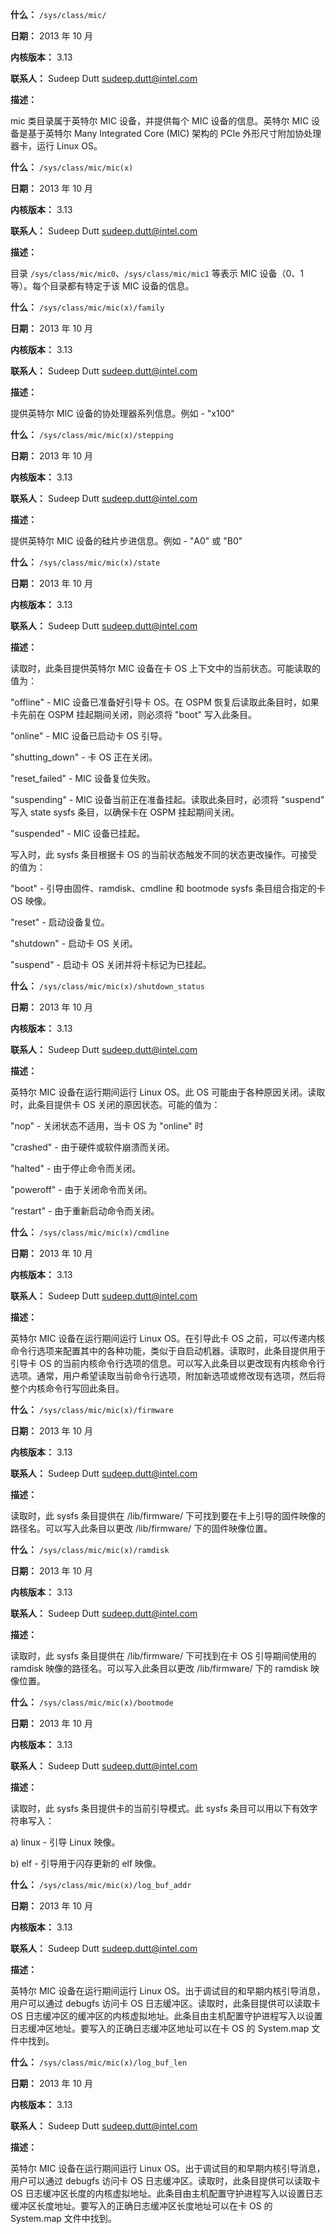 **什么：** `/sys/class/mic/`

**日期：** 2013 年 10 月

**内核版本：** 3.13

**联系人：** Sudeep Dutt <sudeep.dutt@intel.com>

**描述：**

mic 类目录属于英特尔 MIC 设备，并提供每个 MIC 设备的信息。英特尔 MIC 设备是基于英特尔 Many Integrated Core (MIC) 架构的 PCIe 外形尺寸附加协处理器卡，运行 Linux OS。

**什么：** `/sys/class/mic/mic(x)`

**日期：** 2013 年 10 月

**内核版本：** 3.13

**联系人：** Sudeep Dutt <sudeep.dutt@intel.com>

**描述：**

目录 `/sys/class/mic/mic0`、`/sys/class/mic/mic1` 等表示 MIC 设备（0、1 等）。每个目录都有特定于该 MIC 设备的信息。

**什么：** `/sys/class/mic/mic(x)/family`

**日期：** 2013 年 10 月

**内核版本：** 3.13

**联系人：** Sudeep Dutt <sudeep.dutt@intel.com>

**描述：**

提供英特尔 MIC 设备的协处理器系列信息。例如 - "x100"

**什么：** `/sys/class/mic/mic(x)/stepping`

**日期：** 2013 年 10 月

**内核版本：** 3.13

**联系人：** Sudeep Dutt <sudeep.dutt@intel.com>

**描述：**

提供英特尔 MIC 设备的硅片步进信息。例如 - "A0" 或 "B0"

**什么：** `/sys/class/mic/mic(x)/state`

**日期：** 2013 年 10 月

**内核版本：** 3.13

**联系人：** Sudeep Dutt <sudeep.dutt@intel.com>

**描述：**

读取时，此条目提供英特尔 MIC 设备在卡 OS 上下文中的当前状态。可能读取的值为：

"offline" - MIC 设备已准备好引导卡 OS。在 OSPM 恢复后读取此条目时，如果卡先前在 OSPM 挂起期间关闭，则必须将 "boot" 写入此条目。

"online" - MIC 设备已启动卡 OS 引导。

"shutting_down" - 卡 OS 正在关闭。

"reset_failed" - MIC 设备复位失败。

"suspending" - MIC 设备当前正在准备挂起。读取此条目时，必须将 "suspend" 写入 state sysfs 条目，以确保卡在 OSPM 挂起期间关闭。

"suspended" - MIC 设备已挂起。

写入时，此 sysfs 条目根据卡 OS 的当前状态触发不同的状态更改操作。可接受的值为：

"boot" - 引导由固件、ramdisk、cmdline 和 bootmode sysfs 条目组合指定的卡 OS 映像。

"reset" - 启动设备复位。

"shutdown" - 启动卡 OS 关闭。

"suspend" - 启动卡 OS 关闭并将卡标记为已挂起。

**什么：** `/sys/class/mic/mic(x)/shutdown_status`

**日期：** 2013 年 10 月

**内核版本：** 3.13

**联系人：** Sudeep Dutt <sudeep.dutt@intel.com>

**描述：**

英特尔 MIC 设备在运行期间运行 Linux OS。此 OS 可能由于各种原因关闭。读取时，此条目提供卡 OS 关闭的原因状态。可能的值为：

"nop" - 关闭状态不适用，当卡 OS 为 "online" 时

"crashed" - 由于硬件或软件崩溃而关闭。

"halted" - 由于停止命令而关闭。

"poweroff" - 由于关闭命令而关闭。

"restart" - 由于重新启动命令而关闭。

**什么：** `/sys/class/mic/mic(x)/cmdline`

**日期：** 2013 年 10 月

**内核版本：** 3.13

**联系人：** Sudeep Dutt <sudeep.dutt@intel.com>

**描述：**

英特尔 MIC 设备在运行期间运行 Linux OS。在引导此卡 OS 之前，可以传递内核命令行选项来配置其中的各种功能，类似于自启动机器。读取时，此条目提供用于引导卡 OS 的当前内核命令行选项的信息。可以写入此条目以更改现有内核命令行选项。通常，用户希望读取当前命令行选项，附加新选项或修改现有选项，然后将整个内核命令行写回此条目。

**什么：** `/sys/class/mic/mic(x)/firmware`

**日期：** 2013 年 10 月

**内核版本：** 3.13

**联系人：** Sudeep Dutt <sudeep.dutt@intel.com>

**描述：**

读取时，此 sysfs 条目提供在 /lib/firmware/ 下可找到要在卡上引导的固件映像的路径名。可以写入此条目以更改 /lib/firmware/ 下的固件映像位置。

**什么：** `/sys/class/mic/mic(x)/ramdisk`

**日期：** 2013 年 10 月

**内核版本：** 3.13

**联系人：** Sudeep Dutt <sudeep.dutt@intel.com>

**描述：**

读取时，此 sysfs 条目提供在 /lib/firmware/ 下可找到在卡 OS 引导期间使用的 ramdisk 映像的路径名。可以写入此条目以更改 /lib/firmware/ 下的 ramdisk 映像位置。

**什么：** `/sys/class/mic/mic(x)/bootmode`

**日期：** 2013 年 10 月

**内核版本：** 3.13

**联系人：** Sudeep Dutt <sudeep.dutt@intel.com>

**描述：**

读取时，此 sysfs 条目提供卡的当前引导模式。此 sysfs 条目可以用以下有效字符串写入：

a) linux - 引导 Linux 映像。

b) elf - 引导用于闪存更新的 elf 映像。

**什么：** `/sys/class/mic/mic(x)/log_buf_addr`

**日期：** 2013 年 10 月

**内核版本：** 3.13

**联系人：** Sudeep Dutt <sudeep.dutt@intel.com>

**描述：**

英特尔 MIC 设备在运行期间运行 Linux OS。出于调试目的和早期内核引导消息，用户可以通过 debugfs 访问卡 OS 日志缓冲区。读取时，此条目提供可以读取卡 OS 日志缓冲区的缓冲区的内核虚拟地址。此条目由主机配置守护进程写入以设置日志缓冲区地址。要写入的正确日志缓冲区地址可以在卡 OS 的 System.map 文件中找到。

**什么：** `/sys/class/mic/mic(x)/log_buf_len`

**日期：** 2013 年 10 月

**内核版本：** 3.13

**联系人：** Sudeep Dutt <sudeep.dutt@intel.com>

**描述：**

英特尔 MIC 设备在运行期间运行 Linux OS。出于调试目的和早期内核引导消息，用户可以通过 debugfs 访问卡 OS 日志缓冲区。读取时，此条目提供可以读取卡 OS 日志缓冲区长度的内核虚拟地址。此条目由主机配置守护进程写入以设置日志缓冲区长度地址。要写入的正确日志缓冲区长度地址可以在卡 OS 的 System.map 文件中找到。